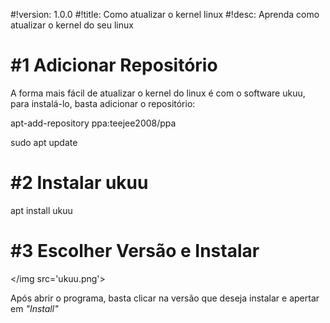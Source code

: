 #!version: 1.0.0
#!title: Como atualizar o kernel linux
#!desc: Aprenda como atualizar o kernel do seu linux

# #1 Adicionar Repositório

A forma mais fácil de atualizar o kernel do linux é com o software ukuu, para instalá-lo, basta adicionar o repositório:

<cmd>apt-add-repository ppa:teejee2008/ppa</cmd>

<cmd>sudo apt update</cmd>

# #2 Instalar ukuu
<cmd>apt install ukuu</cmd>

# #3 Escolher Versão e Instalar
</img src='ukuu.png'>

Após abrir o programa, basta clicar na versão que deseja instalar e apertar em <i>"Install"</i>

<scripts>
	</file tag='script-file' src='ukuu_install.sh' name='ukuu_install.sh'>
</scripts>